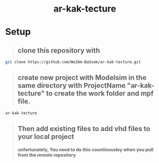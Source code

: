 <h1 align="center">
  <string>ar-kak-tecture</strong>
</h1>


# Setup
> ## clone this repository with
```bash
git clone https://github.com/We2Am-BaSsem/ar-kak-tecture.git
```
> ## create new project with Modelsim in the same directory with ProjectName "ar-kak-tecture" to create the work folder and mpf file.
```bash
ar-kak-tecture
```
> ## Then add existing files to add vhd files to your local project
> #### unfortunately, You need to do this countinousley when you pull from the remote repository
